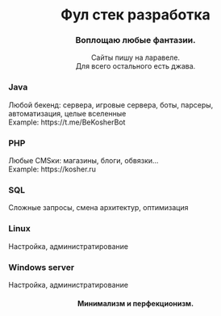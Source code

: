 <h1 align="center">Фул стек разработка</h1>

<h3 align="center">Воплощаю любые фантазии.</h3>
<p align=center>Сайты пишу на ларавеле. <br>
  Для всего остального есть джава. <br> 
</p>

<h3>Java</h3>
  Любой бекенд: сервера, игровые сервера, боты, парсеры, автоматизация, целые вселенные <br>
  Example: https://t.me/BeKosherBot


<h3>PHP</h3>
  Любые CMSки: магазины, блоги, обвязки... <br>
  Example: https://kosher.ru


<h3>SQL</h3>
  Сложные запросы, смена архитектур, оптимизация <br>
  
<h3>Linux</h3>
  Настройка, администратирование

<h3>Windows server</h3>
  Настройка, администратирование
  
  <br>
<h4 align="center">Минимализм и перфекционизм.</h4>
